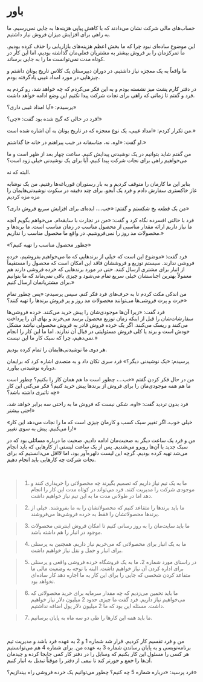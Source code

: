 # باور

حساب‌های مالی شرکت نشان می‌دادند که با کاهش پیاپی هزینه‌ها به جایی نمی‌رسیم. ما به راهی برای افزایش میزان فروش نیاز داشتیم.

این موضوع ساده‌ای نبود چرا که ما بخش اعظم هزینه‌های بازاریابی را حذف کرده بودیم. ما تمرکزمان را بر فروش بیشتر به مشتریان فعلی‌مان گذاشته بودیم، اما این کار در کوتاه مدت نمی‌توانست ما را به جایی برساند.

ما واقعاً به یک معجزه نیاز داشتیم. در دوران دبیرستان یک کلاس تاریخ یونان داشتم و چیزهایی در مورد امداد غیبی یادگرفته بودم.

در دفتر کارم پشت میز نشسته بودم و به این فکر می‌کردم که چه خواهد شد، رو کردم به فرد و گفتم تا زمانی که راهی برای نجات شرکت پیدا نکنیم این وضع ادامه خواهد داشت. 

پرسیدم: «آیا امداد غیبی داری؟»

فرد در حالی که گیج شده بود گفت: «چی؟!»

من تکرار کردم: «امداد غیبی، یک نوع معجزه که در تاریخ یونان به آن اشاره شده است.»

او گفت: «اوه، نه، متاسفانه در جیب پیراهنم در خانه جا گذاشتم.»

من گفتم شاید بتوانیم در یک نوشیدنی پیدایش کنیم. ساعت چهار بعد از ظهر است و ما می‌خواهیم راهی برای نجات شرکت پیدا کنیم، آیا برای یک نوشیدنی خیلی زود است؟

البته که نه.

بنابر این ما کارمان را متوقف کردیم و به بار رستوران قورباغه‌ها رفتیم. من یک نوشابه غاز خاکستری سفارش دادم و فرد یک آبجو. برای چند دقیقه در سکوت نوشیدنی‌هایمان را مزه مزه کردیم

من یک قطعه یخ شکستم و گفتم: «خب...، ایده‌ای برای افزایش سریع فروش داری؟»

فرد با حالتی افسرده نگاه کرد و گفت: «من در تجارت با سابقه‌ام. می‌خواهم بگویم آنچه ما نیاز داریم ارائه مقدار مناسبی از محصول مناسب در زمان مناسب است. ما برندها و محصولات مد روز را نمی‌فروشیم. در واقع ما محصول مناسب را نداریم.»

«چطور محصول مناسب را تهیه کنیم؟»

فرد گفت: «موضوع این است که خیلی از برندهایی که ما می‌خواهیم بفروشیم، خرده فروشی ندارند. سیستم توزیع و فروششان فاقد این امکان است که محصول را مستقیماً از انبار برای مشتری ارسال کنند. حتی در مورد برند‌هایی که خرده فروشی دارند هم معمولاً بهترین اجناسشان خیلی سریع تمام می‌شود و چیزی باقی نمی‌ماند که ما بتوانیم برای مشتریانمان ارسال کنیم.»

من اندکی مکث کردم تا به حرف‌های فرد فکر کنم. سپس پرسیدم: «پس چطور تمام خرت و پرت فروشی‌ها می‌توانند محصولات مد روز و پر فروش برندها را تهیه کنند؟»

فرد گفت: «زیرا آن‌ها موجودی‌شان را پیش خرید می‌کنند. خرده فروشی‌ها سفارشات‌شان را قبل از اینکه زمان توزیع محصول برسد می‌خرند و بهای آن را پرداخت می‌کنند و ریسک می‌کنند. اگر یک خرده فروش قادر به فروش محصولی نباشد مشکل خودش است و برند یا کلی فروش مسئولیتی در قبال آن ندارند. اما ما این کار را انجام نمی‌دهیم، چرا که سبک کار ما این نیست.»

هر دوی ما نوشیدنی‌هایمان را تمام کرده بودیم.

پرسیدم: «یک نوشیدنی دیگر؟» فرد سری تکان داد و به متصدی اشاره کرد که برایمان دوباره نوشیدنی بیاورد.

من در حال فکر کردن گفتم «خب...، چطور است ما هم همان کار را بکنیم؟ چطور است ما هم همه موجودی‌مان را برای فروش از برندها پیش خرید کنیم؟ فکر می‌کنی این کار چه تاثیری داشته باشد؟»

فرد بدون تردید گفت: «اوه، شکی نیست که فروش ما به راحتی سه برابر خواهد شد، حتی بیشتر!»

«خیلی خوب، اگر تغییر سبک کسب و کارمان چیزی است که ما را نجات می‌دهد این کار را می‌کنیم. پیش به سوی تغییر!»

من و فرد یک ساعت دیگر به صحبت‌مان ادامه دادیم. صحبت ما درباره مسائلی بود که در سبک جدید با آن‌ها روبرو می‌شدیم. پس از یک ساعت لیستی از کارهایی که باید انجام می‌شد تهیه کرده بودیم. گرچه این لیست دلهره‌آور بود، اما لااقل می‌دانستیم که برای نجات شرکت چه کارهایی باید انجام دهیم.

<br/>

> 1. ما به یک تیم نیاز داریم که تصمیم بگیرند چه محصولاتی را خریداری کنند و موجودی شرکت را مدیریت کنند. فرد می‌تواند در کوتاه مدت این کار را انجام دهد اما در طولانی مدت ما به این تیم نیاز خواهیم داشت.

> 2. ما باید برندها را متقاعد کنیم که محصولاتشان را به ما بفروشند. خیلی از برندها محصولاتشان را فقط به خرده فروشی‌ها می‌فروشند.

> 3. ما باید سایت‌مان را به روز رسانی کنیم تا امکان فروش اینترنتی محصولات موجود در انبار را هم داشته باشد.

> 4. ما به یک انبار برای محصولاتی که می‌خریم نیاز داریم. همچنین به پرسنلی برای انبار و حمل و نقل نیاز خواهیم داشت.

> 5. در راستای مورد شماره 2، ما به یک فروشگاه خرده فروشی واقعی و پرسنلی برای اداره کردن آن نیاز خواهیم داشت. البته با توجه به وضعیت مالی ما متقاعد کردن شخصی که جایی را برای این کار به ما اجاره دهد کار ساده‌ای نخواهد بود.

> 6. ما باید تخمین می‌زدیم که چه مقدار سرمایه برای خرید محصولاتی که می‌خواهیم نیاز داریم. فرد گفت ما چیزی حدود 2 میلیون دلار نیاز خواهیم داشت. مسئله این بود که ما 2 میلیون دلار پول اضافه نداشتیم.

> 7. ما باید همه این کارها را طی دو سه ماه به پایان برسانیم.

<br/>

من و فرد تقسیم کار کردیم. قرار شد شماره 1 و 2 به عهده فرد باشد و مدیریت تیم برنامه‌نویسی و به پایان رساندن شماره 3 به عهده من. برای شماره 4 هم می‌توانستیم هر کسی را مسئول این کار بکنیم که وسایل را در دفتر کار کمی جابجا کرده و چیدمان آن‌ها را جمع و جورتر کند تا نیمی از دفتر را موقتاً تبدیل به انبار کنیم.

فرد پرسید: «درباره شماره 5 چه کنیم؟ چطور می‌توانیم یک خرده فروشی راه بیندازیم؟»

